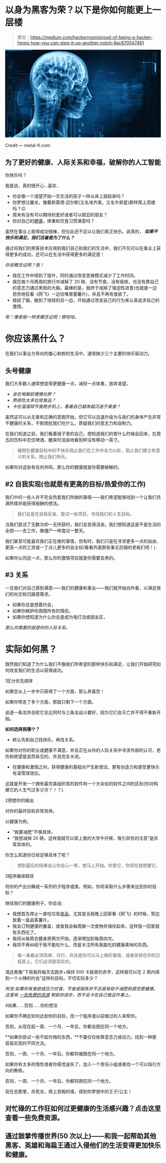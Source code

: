 # 以身为黑客为荣？以下是你如何能更上一层楼

> 原文：<https://medium.com/hackernoon/proud-of-being-a-hacker-heres-how-you-can-step-it-up-another-notch-8ac670547461>

![](img/fec73ea3fd1ab7366b781b3f3fc4355d.png)

Credit — metal-fi.com

## 为了更好的健康、人际关系和幸福，破解你的人工智能

你快乐吗？

我是说，真的很开心…喜欢..

*   你会像一个渴望开始一天生活的孩子一样从床上跳起来吗？
*   你梦想过屠龙，像戴斯蒙德·迈尔斯(又名埃齐奥，又名牛郎星)那样爬上高楼吗？😉
*   周末有没有可以期待的爱好或者可以叙旧的朋友？
*   你对自己的[健康](https://hackernoon.com/tagged/health)，体重和饮食习惯满意吗？

虽然在事业上取得成功很棒，但仅此还不足以让我们真正快乐。说真的， ***如果不快乐和满足，我们活着是为了什么？***

通过将我们的黑客技术应用到我们自己和我们的生活中，我们不仅可以在事业上获得更多的成功，还可以在生活中获得更多的满足感！

*你说概念证明？我！*

*   我在工作中得到了提升，同时通过改变思维模式减少了工作时间。
*   我在每个月两周的旅行中减掉了 20 磅，没有节食，没有锻炼，也没有靠自己的意志力通过黑我的大脑。最棒的是，我终于戒掉了强迫性进食(也就是一边悲伤地狂看《网飞》一边往嘴里塞薯片)，并且不再有食欲了。
*   我结了婚，搬到了地球的另一边，开始通过改变自己的行为来认真追求自己的激情。

*嘭！像老板一样卖概念证明！穆哈哈。*

# 你应该黑什么？

在我们以事业为导向的雄心勃勃的生活中，通常缺少三个主要的快乐驱动力。

## 头号健康

我们大多数人通常想变得更健康一点，减轻一点体重，放弃渴望。

*   *坐在电脑前慢慢长胖？*
*   *熬夜吃太多垃圾食品？*
*   *卡在溜溜球节食跑步机上，看着自己越来越沉迷于美食？*

虽然这可以从无害和正确的意图开始，但它可以迅速升级为与我们的身体产生非常不健康的关系，不断困扰我们吃什么，质疑我们的意志力和自制力。

在我们知道之前，我们看着镜子里的自己，想知道我们的胃什么时候会回来，在周五的饮料中忍住啤酒，醒来时沮丧地看到秤没有移动一英寸。

> 被困在健康目标中的不快乐阻止我们在工作中全力以赴，阻止我们建立有意义的关系，阻止我们快乐。

如果你对这些有任何共鸣，那么你的健康就是你需要破解的。

## #2 自我实现(也就是有更高的目标/热爱你的工作)

我们中的一些人并不完全热爱我们所做的事情——我们希望能够找到一个让我们充满热情并能获得报酬的想法。

> 我们总是在自我反省，尝试一些项目，寻找我们的人生目标。

当我们尝试了无数次却一无所获时，我们会变得沮丧。我们想知道这是不是生活的全部——去工作，像僵尸一样度过一整天。

我们甚至可能喜欢我们正在做的事情，但有时，我们只是在寻求更多一点的自由、更高一点的工资或一丁点儿更多的自主权(看看外面那些事无巨细的老板们吧！).

如果你认同这一点，那么你的激情项目就是你需要去黑的。

## #3 关系

一旦我们对自己感到满意——我们的健康和事业——我们就开始向外看，以满足我们的社交和归属感需求。

*   如果你总是想着约会，
*   如果你嫉妒你周围所有的情侣，
*   如果你想知道为什么你总是成为电灯泡或朋友区，

*那么你需要的就是你的人际关系。*

# 实际如何黑？

既然我们知道了为什么我们不像我们所希望的那样快乐和满足，让我们开始研究如何改变我们的生活以获得成功。

1区分优先顺序

如果您从上一步中只获得了一个方面，那么恭喜您！

如果你带走了多个方面，那就只剩下一个方面。

追逐一条龙并击败它总比同时与三条龙战斗要好，因为它们会灭亡并不得不重新开始。

**如何选择挑哪个？**

*   默认先和自己找快乐，再找关系。

如果你对你的职业或健康不满意，并且正在从你的人际关系中寻求外部的认可，悲伤和绝望是显而易见的，并且完全关闭。

*   在健康和激情之间，获得健康的基础对产生新想法、更有创造力和感觉更快乐有滚雪球效应。

这就是开发一个拥有最完美组织库的软件和一个大杂烩的软件之间的区别(你对构建它的人生气过多少次？！？).

2预想你的输出

对你的最终目标非常具体。

以健康为例，

*   “我要减肥”不够具体。
*   “我想减掉 20 磅，这样我就可以穿上我的大学牛仔裤，吸引异性的注意”是非常具体的。

你怎么知道你已经足够具体了呢？

> 想到最后的结果会让你会心一笑，想马上开始。你爱它，你现在就想要它。

3程序编译路径

将你的产出分解成一系列的子程序或类，例如，你将采取什么步骤来达到你的目标？

继续我们的健康例子，你会说:

*   我想首先停止一直吃垃圾[食品](https://hackernoon.com/tagged/food)，尤其是当我晚上回家看《网飞》的时候，旁边放着一盒品客薯片。
*   我会订购健康的餐盒，或者我会每周做一次食物并储存起来，这样我一回家就有东西吃了。
*   我将从每周去健身房两次开始，逐渐增加到每周四次。
*   我将不再纠结于我不能吃什么，而是关注所有我能吃的健康美味的东西。

> 每一条都必须简单、可行，并且是你可以马上做的事情，或者安排在你的日程表上。它们必须是现实的。

请远离像“下周我将每天去跑步+保持 500 卡路里的赤字，这样我可以在 2 周内得到一个火辣的约会”这样的目标。不切实际多少？

*附言:如果你有食欲或压力饮食，节食或锻炼并不总是有助于减肥和感觉更健康。这里有* [*一些免费的资源*](http://www.myspoonfulofsoul.com/medium-landing/?utm_source=medium&utm_medium=inarticle&utm_content=hackurself260218) *帮助你进步，而不会卡在自己做这件事上。*

4如果……否则……你的想法

如果你不确定如何达到你的目标，找一个程序或以前做过的人来帮你。

否则，从现在起一周、一个月、一年后，你都会困在同一个地方。

**如果你尝试一些不起作用的东西，**不要仅仅依靠意志力或动力。找到一种更容易实现的不同方法。

否则，一周、一个月、一年后，你都将被困在同一个地方。

如果你有太多的惰性或者你感觉迷失了，加入一个责任小组或者找一个可以指引方向的教练。

否则，一周、一个月、一年后，你都将困在同一个地方。

现在去那里，杀死龙，爬上宫殿的墙，得到你梦想中的王子/公主！

## 对忙碌的工作狂如何过更健康的生活感兴趣？点击这里查看一些免费资源。

## 通过鼓掌传播世界(50 次以上)——和我一起帮助其他黑客、英雄和海扁王通过入侵他们的生活变得更加快乐和健康。